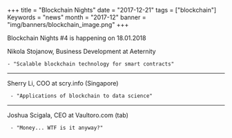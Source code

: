 +++
title = "Blockchain Nights"
date = "2017-12-21"
tags = ["blockchain"]
Keywords = "news"
month = "2017-12"
banner = "img/banners/blockchain_image.png"
+++

Blockchain Nights #4 is happening on 18.01.2018

<!--more-->

  Nikola Stojanow, Business Development at Aeternity


    - "Scalable blockchain technology for smart contracts"


----

  Sherry Li, COO at scry.info (Singapore)

     - "Applications of blockchain to data science"

----

 Joshua Scigala, CEO at Vaultoro.com (tab)

     - "Money... WTF is it anyway?"
​
​
​
